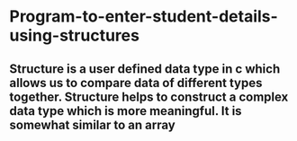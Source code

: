 # Program-to-enter-student-details-using-structures
## Structure is a user defined data type in c which allows us to compare data of different types together. Structure helps to construct a complex data type which is more meaningful. It is somewhat similar to an array
